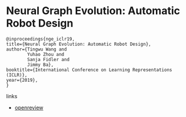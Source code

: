 # Neural Graph Evolution: Automatic Robot Design

```
@inproceedings{nge_iclr19,    
title={Neural Graph Evolution: Automatic Robot Design},    
author={Tingwu Wang and
        Yuhao Zhou and
        Sanja Fidler and
        Jimmy Ba},    
booktitle={International Conference on Learning Representations (ICLR)},    
year={2019},    
}
```

links
- [openreview](https://openreview.net/forum?id=BkgWHnR5tm)
